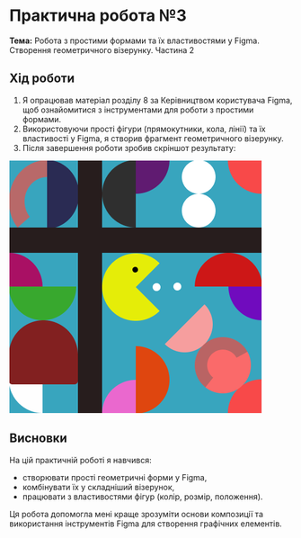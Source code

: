 # Практична робота №3
**Тема:** Робота з простими формами та їх властивостями у Figma. Створення геометричного візерунку. Частина 2

## Хід роботи
1. Я опрацював матеріал розділу 8 за Керівництвом користувача Figma, щоб ознайомитися з інструментами для роботи з простими формами.  
2. Використовуючи прості фігури (прямокутники, кола, лінії) та їх властивості у Figma, я створив фрагмент геометричного візерунку.  
3. Після завершення роботи зробив скріншот результату:

![Геометричний візерунок](images/pattern.png)

## Висновки
На цій практичній роботі я навчився:
- створювати прості геометричні форми у Figma,  
- комбінувати їх у складніший візерунок,  
- працювати з властивостями фігур (колір, розмір, положення).  

Ця робота допомогла мені краще зрозуміти основи композиції та використання інструментів Figma для створення графічних елементів.
